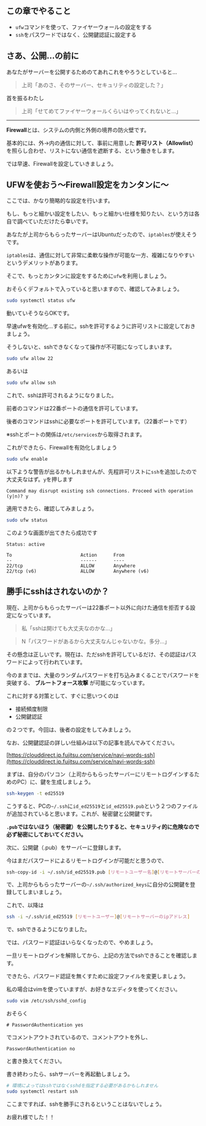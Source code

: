 ## この章でやること
- `ufw`コマンドを使って、ファイヤーウォールの設定をする
- `ssh`をパスワードではなく、公開鍵認証に設定する

## さあ、公開…の前に
あなたがサーバーを公開するためのてあれこれをやろうとしていると…
> 上司「あのさ、そのサーバー、セキュリティの設定した？」

首を振るわたし
> 上司「せてめてファイヤーウォールくらいはやってくれないと…」

---
**Firewall**とは、システムの内側と外側の境界の防火壁です。

基本的には、外→内の通信に対して、事前に用意した **許可リスト（Allowlist）** を照らし合わせ、リストにない通信を遮断する、という働きをします。

では早速、Firewallを設定していきましょう。

## UFWを使おう〜Firewall設定をカンタンに〜
ここでは、かなり簡略的な設定を行います。

もし、もっと細かい設定をしたい、もっと細かい仕様を知りたい、という方は各自で調べていただけたら幸いです。

あなたが上司からもらったサーバーはUbuntuだったので、`iptables`が使えそうです。

`iptables`は、通信に対して非常に柔軟な操作が可能な一方、複雑になりやすいというデメリットがあります。

そこで、もっとカンタンに設定をするために`ufw`を利用しましょう。

おそらくデフォルトで入っていると思いますので、確認してみましょう。
```bash
sudo systemctl status ufw
```
動いていそうならOKです。

早速ufwを有効化…する前に。sshを許可するように許可リストに設定しておきましょう。

そうしないと、sshできなくなって操作が不可能になってしまいます。

```bash
sudo ufw allow 22
```
あるいは
```bash
sudo ufw allow ssh
```
これで、sshは許可されるようになりました。

前者のコマンドは22番ポートの通信を許可しています。

後者のコマンドはsshに必要なポートを許可しています。（22番ポートです）

※sshとポートの関係は`/etc/services`から取得されます。

これができたら、Firewallを有効化しましょう
```bash
sudo ufw enable
```
以下ような警告が出るかもしれませんが、先程許可リストに`ssh`を追加したので大丈夫なはず。`y`を押します
```
Command may disrupt existing ssh connections. Proceed with operation (y|n)? y
```
適用できたら、確認してみましょう。
```bash
sudo ufw status
```
このような画面が出てきたら成功です
```
Status: active

To                         Action      From
--                         ------      ----
22/tcp                     ALLOW       Anywhere
22/tcp (v6)                ALLOW       Anywhere (v6)
```

## 勝手にsshはされないのか？
現在、上司からもらったサーバーは22番ポート以外に向けた通信を拒否する設定になっています。

> 私「sshは開けても大丈夫なのかな…」

> N「パスワードがあるから大丈夫なんじゃないかな。多分…」

その懸念は正しいです。現在は、ただsshを許可しているだけ、その認証はパスワードによって行われています。

今のままでは、大量のランダムパスワードを打ち込みまくることでパスワードを突破する、 **ブルートフォース攻撃** が可能になっています。

これに対する対策として、すぐに思いつくのは

- 接続頻度制限
- 公開鍵認証

の２つです。今回は、後者の設定をしてみましょう。

なお、公開鍵認証の詳しい仕組みは以下の記事を読んでみてください。

[https://clouddirect.jp.fujitsu.com/service/navi-words-ssh](https://clouddirect.jp.fujitsu.com/service/navi-words-ssh)

まずは、自分のパソコン（上司からもらったサーバーにリモートログインするためのPC）に、鍵を生成しましょう。

```bash
ssh-keygen -t ed25519
```

こうすると、PCの`~/.ssh`に`id_ed25519`と`id_ed25519.pub`という２つのファイルが追加されていると思います。これが、秘密鍵と公開鍵です。

**`.pub`ではないほう（秘密鍵）を公開したりすると、セキュリティ的に危険なので必ず秘密にしておいてください。**

次に、公開鍵（.pub）をサーバーに登録します。

今はまだパスワードによるリモートログインが可能だと思うので、
```bash
ssh-copy-id -i ~/.ssh/id_ed25519.pub [リモートユーザー名]@[リモートサーバーのipアドレス]
```
で、上司からもらったサーバーの`~/.ssh/authorized_keys`に自分の公開鍵を登録してしまいましょう。

これで、以降は
```bash
ssh -i ~/.ssh/id_ed25519 [リモートユーザー]@[リモートサーバーのipアドレス]
```
で、sshできるようになりました。

では、パスワード認証はいらなくなったので、やめましょう。

一旦リモートログインを解除してから、上記の方法でsshできることを確認します。

できたら、パスワード認証を無くすために設定ファイルを変更しましょう。

私の場合はvimを使っていますが、お好きなエディタを使ってください。
```bash
sudo vim /etc/ssh/sshd_config
```

おそらく
```
# PasswordAuthentication yes
```
でコメントアウトされているので、コメントアウトを外し、
```
PasswordAuthentication no
```
と書き換えてください。

書き終わったら、sshサーバーを再起動しましょう。
```bash
# 環境によってはsshではなくsshdを指定する必要があるかもしれません
sudo systemctl restart ssh
```
ここまですれば、sshを勝手にされるということはないでしょう。

お疲れ様でした！！
